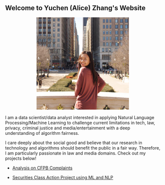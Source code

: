 ## Welcome to Yuchen (Alice) Zhang's Website

<p align="center">
  <img src="/images/profile-pic.jpg" class="inline" width="300px" height="300px"/>
</p>

I am a data scientist/data analyst interested in applying Natural Language Processing/Machine Learning to challenge current limitations in tech, law, privacy, criminal justice and media/entertainment with a deep understanding of algorithm fairness.

I care deeply about the social good and believe that our research in technology and algorithms should benefit the public in a fair way. Therefore, I am particularly passionate in law and media domains. Check out my projects below!

- [Analysis on CFPB Complaints](https://github.com/zycalice/cfpb-complaints)

- [Securities Class Action Project using ML and NLP](https://github.com/zycalice/class-action)
